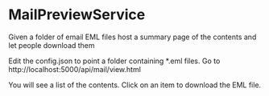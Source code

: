 # MailPreviewService
Given a folder of email EML files host a summary page of the contents and let people download them

Edit the config.json to point a folder containing *.eml files.
Go to http://localhost:5000/api/mail/view.html

You will see a list of the contents.  Click on an item to download the EML file.
